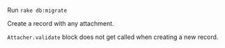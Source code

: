 Run `rake db:migrate`

Create a record with any attachment.

`Attacher.validate` block does not get called when creating a new record.
